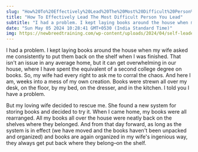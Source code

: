 ```yaml
---
slug: "How%20To%20Effectively%20Lead%20The%20Most%20Difficult%20Person%20You%20Lead"
title: "How To Effectively Lead The Most Difficult Person You Lead"
subtitle: "I had a problem. I kept laying books around the house when my wife asked me consistently to put them back on the shelf when I was finished. That isn’t an issue in any average home, but it can get overwhelming in our house, where I have spent the equivalent of a second college degree"
date: "Sun May 05 2024 10:28:41 GMT+0530 (India Standard Time)"
img: https://newbreedtraining.com/wp-content/uploads/2024/04/self-leadership-blog-1536x864.jpg
---
```



I had a problem. I kept laying books around the house when my wife asked me consistently to put them back on the shelf when I was finished. That isn't an issue in any average home, but it can get overwhelming in our house, where I have spent the equivalent of a second college degree on books. So, my wife had every right to ask me to corral the chaos. And here I am, weeks into a mess of my own creation. Books were strewn all over my desk, on the floor, by my bed, on the dresser, and in the kitchen. I told you I have a problem.
 

But my loving wife decided to rescue me. She found a new system for storing books and decided to try it. When I came home, my books were all rearranged. All my books all over the house were neatly back on the shelves where they belonged. And from that day forward, as long as the system is in effect (we have moved and the books haven't been unpacked and organized) and books are again organized in my wife's ingenious way, they always get put back where they belong–on the shelf.
  